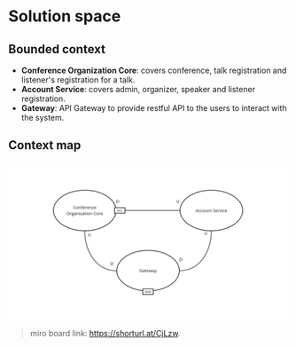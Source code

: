 # Solution space

## Bounded context

- **Conference Organization Core**: covers conference, talk registration and listener's registration for a talk.
- **Account Service**: covers admin, organizer, speaker and listener registration.
- **Gateway**: API Gateway to provide restful API to the users to interact with the system.

## Context map

![alt text](context_map.jpg)

> miro board link: https://shorturl.at/CjLzw.